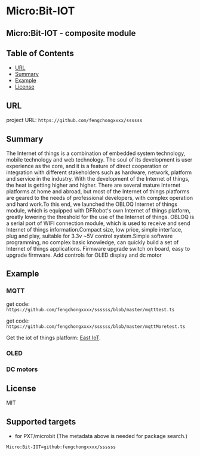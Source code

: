 # Micro:Bit-IOT

Micro:Bit-IOT - composite module 
---------------------------------------------------------

## Table of Contents

* [URL](#url)
* [Summary](#summary)
* [Example](#example)
* [License](#license)

## URL
project URL: ```https://github.com/fengchongxxxx/ssssss```

## Summary
The Internet of things is a combination of embedded system technology, mobile technology and web technology. The soul of its development is user experience as the core, and it is a feature of direct cooperation or integration with different stakeholders such as hardware, network, platform and service in the industry.
With the development of the Internet of things, the heat is getting higher and higher. There are several mature Internet platforms at home and abroad, but most of the Internet of things platforms are geared to the needs of professional developers, with complex operation and hard work.To this end, we launched the OBLOQ Internet of things module, which is equipped with DFRobot's own Internet of things platform, greatly lowering the threshold for the use of the Internet of things.
OBLOQ is a serial port of WIFI connection module, which is used to receive and send Internet of things information.Compact size, low price, simple interface, plug and play, suitable for 3.3v ~5V control system.Simple software programming, no complex basic knowledge, can quickly build a set of Internet of things applications.
Firmware upgrade switch on board, easy to upgrade firmware.
Add controls for OLED display and dc motor

## Example

### MQTT

get code: ```https://github.com/fengchongxxxx/ssssss/blob/master/mqtttest.ts```

get code: ```https://github.com/fengchongxxxx/ssssss/blob/master/mqttMoretest.ts```

Get the iot of things platform: [East IoT](http://iot.dfrobot.com.cn/).

### OLED


### DC motors


## License

MIT

## Supported targets

* for PXT/microbit
(The metadata above is needed for package search.)
```package
Micro:Bit-IOT=github:fengchongxxxx/ssssss
```
